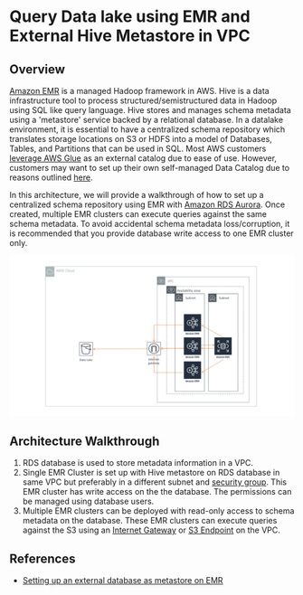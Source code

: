 # Query Data lake using EMR and External Hive Metastore in VPC

## Overview

[Amazon EMR](https://aws.amazon.com/emr/) is a managed Hadoop framework in AWS. Hive is a data infrastructure tool to process structured/semistructured data in Hadoop using SQL like query language. Hive stores and manages schema metadata using a 'metastore' service backed by a relational database. In a datalake environment, it is essential to have a centralized schema repository which translates storage locations on S3 or HDFS into a model of Databases, Tables, and Partitions that can be used in SQL. Most AWS customers [leverage AWS Glue](../multi-emr-on-glue-catalog) as an external catalog due to ease of use. However, customers may want to set up their own self-managed Data Catalog due to reasons outlined [here](../../../README.md).

In this architecture, we will provide a walkthrough of how to set up a centralized schema repository using EMR with [Amazon RDS Aurora](https://aws.amazon.com/rds/aurora). Once created, multiple EMR clusters can execute queries against the same schema metadata. To avoid accidental schema metadata loss/corruption, it is recommended that you provide database write access to one EMR cluster only.

![Query Data lake using EMR and External Hive Metastore](analytics-emr-hive-metastore.png)

## Architecture  Walkthrough


1. RDS database is used to store metadata information in a VPC.
2. Single EMR Cluster is set up with Hive metastore on RDS database in same VPC but preferably in a different subnet and [security group](https://docs.aws.amazon.com/AWSEC2/latest/UserGuide/using-network-security.html). This EMR cluster has write access on the the database. The permissions can be managed using database users.
3. Multiple EMR clusters can be deployed with read-only access to schema metadata on the database. These EMR clusters can execute queries against the S3 using an [Internet Gateway](https://docs.aws.amazon.com/vpc/latest/userguide/VPC_Internet_Gateway.html) or [S3 Endpoint](https://docs.aws.amazon.com/vpc/latest/userguide/vpc-endpoints-s3.html) on the VPC.

## References

* [Setting up an external database as metastore on EMR](https://docs.aws.amazon.com/emr/latest/ReleaseGuide/emr-hive-metastore-external.html)
